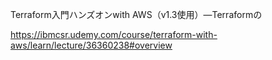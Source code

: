 Terraform入門ハンズオンwith AWS（v1.3使用）―Terraformの

https://ibmcsr.udemy.com/course/terraform-with-aws/learn/lecture/36360238#overview
